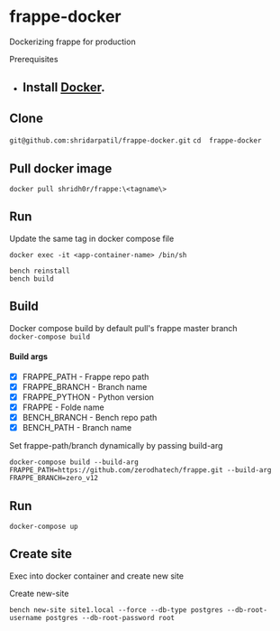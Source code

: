 # frappe-docker
Dockerizing frappe for production

Prerequisites
- ## Install <a href="http://recordit.co/" target="_blank">**Docker**</a>. 

## Clone 
```git@github.com:shridarpatil/frappe-docker.git```
```cd  frappe-docker```

## Pull docker image
```docker pull shridh0r/frappe:\<tagname\>```

## Run
Update the same tag in docker compose file 

```docker-compose up
docker exec -it <app-container-name> /bin/sh

bench reinstall
bench build
```
## Build
Docker compose build by default pull's frappe master branch </br>
``` docker-compose build ```

#### Build args
  - [x] FRAPPE_PATH - Frappe repo path  
  - [x] FRAPPE_BRANCH - Branch name
  - [x] FRAPPE_PYTHON - Python version
  - [x] FRAPPE - Folde name
  - [x] BENCH_BRANCH - Bench repo path
  - [x] BENCH_PATH - Branch name

Set frappe-path/branch dynamically by passing build-arg
```
docker-compose build --build-arg FRAPPE_PATH=https://github.com/zerodhatech/frappe.git --build-arg FRAPPE_BRANCH=zero_v12
```

## Run
```docker-compose up```

## Create site
Exec into docker container and create new site

Create new-site
```
bench new-site site1.local --force --db-type postgres --db-root-username postgres --db-root-password root
```
